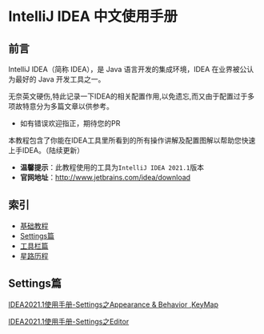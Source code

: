 # IntelliJ IDEA 中文使用手册

## 前言
IntelliJ IDEA（简称 IDEA），是 Java 语言开发的集成环境，IDEA 在业界被公认为最好的 Java 开发工具之一。

无奈英文硬伤,特此记录一下IDEA的相关配置作用,以免遗忘,而又由于配置过于多项故特意分为多篇文章以供参考。
- 如有错误欢迎指正，期待您的PR

本教程包含了你能在IDEA工具里所看到的所有操作讲解及配置图解以帮助您快速上手IDEA。（陆续更新）


- **温馨提示**：此教程使用的工具为`IntelliJ IDEA 2021.1`版本
- **官网地址**：http://www.jetbrains.com/idea/download




## 索引

- [基础教程](#基础教程)
- [Settings篇](#Settings篇)
- [工具栏篇](#疑难杂症)
- [星路历程](#星路历程)


## Settings篇

[IDEA2021.1使用手册-Settings之Appearance & Behavior ,KeyMap]("https://blog.csdn.net/qq_41316955/article/details/116855191")

[IDEA2021.1使用手册-Settings之Editor]()

